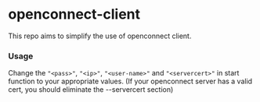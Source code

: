 # openconnect-client
This repo aims to simplify the use of openconnect client. 

### Usage
Change the ```"<pass>"```, ```"<ip>"```, ```"<user-name>"``` and ```"<servercert>"``` in start function to your appropriate values. (If your openconnect server has a valid cert, you should eliminate the --servercert section)


